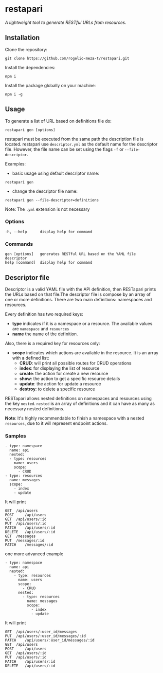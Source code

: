 # restapari

_A lightweight tool to generate RESTful URLs from resources_.



## Installation

Clone the repository:

```
git clone https://github.com/rogelio-meza-t/restapari.git
```

Install the dependencies:

```
npm i
```

Install the package globally on your machine:

```
npm i -g
```

##  Usage

To generate a list of URL based on definitions file do:

```
restapari gen [options] 
```

restapari must be executed from the same path the description file is located. restapari use `descriptor.yml` as the default name for the descriptor file. However, the file name can be set using the flags `-f` or `--file-descriptor`.

Examples:

 - basic usage using default descriptor name: 

```
restapari gen
```

 - change the descriptor file name:

```
restapari gen --file-descriptor=definitions
```

Note: The `.yml` extension is not necessary


###  Options 


```
-h, --help      display help for command
```

###  Commands

```
gen [options]   generates RESTful URL based on the YAML file descriptor
help [command]  display help for command
```

##  Descriptor file

Descriptor is a valid YAML file with the API definition, then RESTapari prints the URLs based on that file.The descriptor file is compose by an array of one or more definitions. There are two main definitions: namespaces and resources. 

Every definition has two required keys:
- **type** indicates if it is a namespace or a resource. The available values are `namespace` and `resources`
- **name** the name of the definition.

Also, there is a required key for resources only:
- **scope** indicates which actions are available in the resource. It is an array with a defined list:
  * **CRUD**: will print all possible routes for CRUD operations
  * **index**: for displaying the list of resource
  * **create**: the action for create a new resource
  * **show**: the action to get a specific resource details
  * **update**: the action for update a resource
  * **destroy**: to delete a specific resource

RESTapari allows nested definitions on namespaces and resources using the key `nested`. `nested` is an array of definitions and it can have as many as necessary nested definitions. 

**Note**: It's highly recommendable to finish a namespace with a nested `resources`, due to it will represent endpoint actions.  

### Samples

```
- type: namespace
  name: api
  nested:
  - type: resources
    name: users
    scope:
      - CRUD
- type: resources
  name: messages
  scope:
    - index
    - update
```

It will print 

```
GET	 /api/users
POST	 /api/users
GET	 /api/users/:id
PUT	 /api/users/:id
PATCH	 /api/users/:id
DELETE	 /api/users/:id
GET	 /messages
PUT	 /messages/:id
PATCH	 /messages/:id
```

one more advanced example

```
- type: namespace
  name: api
  nested:
    - type: resources
      name: users
      scope:
        - CRUD
      nested:
        - type: resources
          name: messages
          scope:
            - index
            - update
```

It will print

```
GET	 /api/users/:user_id/messages
PUT	 /api/users/:user_id/messages/:id
PATCH	 /api/users/:user_id/messages/:id
GET	 /api/users
POST	 /api/users
GET	 /api/users/:id
PUT	 /api/users/:id
PATCH	 /api/users/:id
DELETE	 /api/users/:id
```

